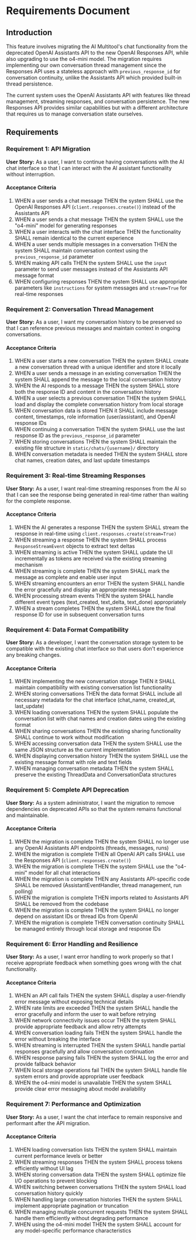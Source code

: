# Requirements Document

## Introduction

This feature involves migrating the AI Multitool's chat functionality from the deprecated OpenAI Assistants API to the new OpenAI Responses API, while also upgrading to use the o4-mini model. The migration requires implementing our own conversation thread management since the Responses API uses a stateless approach with `previous_response_id` for conversation continuity, unlike the Assistants API which provided built-in thread persistence.

The current system uses the OpenAI Assistants API with features like thread management, streaming responses, and conversation persistence. The new Responses API provides similar capabilities but with a different architecture that requires us to manage conversation state ourselves.

## Requirements

### Requirement 1: API Migration

**User Story:** As a user, I want to continue having conversations with the AI chat interface so that I can interact with the AI assistant functionality without interruption.

#### Acceptance Criteria

1. WHEN a user sends a chat message THEN the system SHALL use the OpenAI Responses API (`client.responses.create()`) instead of the Assistants API
2. WHEN a user sends a chat message THEN the system SHALL use the "o4-mini" model for generating responses
3. WHEN a user interacts with the chat interface THEN the functionality SHALL remain identical to the current experience
4. WHEN a user sends multiple messages in a conversation THEN the system SHALL maintain conversation context using the `previous_response_id` parameter
5. WHEN making API calls THEN the system SHALL use the `input` parameter to send user messages instead of the Assistants API message format
6. WHEN configuring responses THEN the system SHALL use appropriate parameters like `instructions` for system messages and `stream=True` for real-time responses

### Requirement 2: Conversation Thread Management

**User Story:** As a user, I want my conversation history to be preserved so that I can reference previous messages and maintain context in ongoing conversations.

#### Acceptance Criteria

1. WHEN a user starts a new conversation THEN the system SHALL create a new conversation thread with a unique identifier and store it locally
2. WHEN a user sends a message in an existing conversation THEN the system SHALL append the message to the local conversation history
3. WHEN the AI responds to a message THEN the system SHALL store both the response ID and content in the conversation history
4. WHEN a user selects a previous conversation THEN the system SHALL load and display the complete conversation history from local storage
5. WHEN conversation data is stored THEN it SHALL include message content, timestamps, role information (user/assistant), and OpenAI response IDs
6. WHEN continuing a conversation THEN the system SHALL use the last response ID as the `previous_response_id` parameter
7. WHEN storing conversations THEN the system SHALL maintain the existing file structure in `static/chats/{username}/` directory
8. WHEN conversation metadata is needed THEN the system SHALL store chat names, creation dates, and last update timestamps

### Requirement 3: Real-time Streaming Responses

**User Story:** As a user, I want real-time streaming responses from the AI so that I can see the response being generated in real-time rather than waiting for the complete response.

#### Acceptance Criteria

1. WHEN the AI generates a response THEN the system SHALL stream the response in real-time using `client.responses.create(stream=True)`
2. WHEN streaming a response THEN the system SHALL process `ResponseStreamEvent` objects to extract text deltas
3. WHEN streaming is active THEN the system SHALL update the UI incrementally as tokens are received via the existing streaming mechanism
4. WHEN streaming is complete THEN the system SHALL mark the message as complete and enable user input
5. WHEN streaming encounters an error THEN the system SHALL handle the error gracefully and display an appropriate message
6. WHEN processing stream events THEN the system SHALL handle different event types (text_created, text_delta, text_done) appropriately
7. WHEN a stream completes THEN the system SHALL store the final response ID for use in subsequent conversation turns

### Requirement 4: Data Format Compatibility

**User Story:** As a developer, I want the conversation storage system to be compatible with the existing chat interface so that users don't experience any breaking changes.

#### Acceptance Criteria

1. WHEN implementing the new conversation storage THEN it SHALL maintain compatibility with existing conversation list functionality
2. WHEN storing conversations THEN the data format SHALL include all necessary metadata for the chat interface (chat_name, created_at, last_update)
3. WHEN loading conversations THEN the system SHALL populate the conversation list with chat names and creation dates using the existing format
4. WHEN sharing conversations THEN the existing sharing functionality SHALL continue to work without modification
5. WHEN accessing conversation data THEN the system SHALL use the same JSON structure as the current implementation
6. WHEN displaying conversation history THEN the system SHALL use the existing message format with role and text fields
7. WHEN managing conversation metadata THEN the system SHALL preserve the existing ThreadData and ConversationData structures

### Requirement 5: Complete API Deprecation

**User Story:** As a system administrator, I want the migration to remove dependencies on deprecated APIs so that the system remains functional and maintainable.

#### Acceptance Criteria

1. WHEN the migration is complete THEN the system SHALL no longer use any OpenAI Assistants API endpoints (threads, messages, runs)
2. WHEN the migration is complete THEN all OpenAI API calls SHALL use the Responses API (`client.responses.create()`)
3. WHEN the migration is complete THEN the system SHALL use the "o4-mini" model for all chat interactions
4. WHEN the migration is complete THEN any Assistants API-specific code SHALL be removed (AssistantEventHandler, thread management, run polling)
5. WHEN the migration is complete THEN imports related to Assistants API SHALL be removed from the codebase
6. WHEN the migration is complete THEN the system SHALL no longer depend on assistant IDs or thread IDs from OpenAI
7. WHEN the migration is complete THEN conversation continuity SHALL be managed entirely through local storage and response IDs

### Requirement 6: Error Handling and Resilience

**User Story:** As a user, I want error handling to work properly so that I receive appropriate feedback when something goes wrong with the chat functionality.

#### Acceptance Criteria

1. WHEN an API call fails THEN the system SHALL display a user-friendly error message without exposing technical details
2. WHEN rate limits are exceeded THEN the system SHALL handle the error gracefully and inform the user to wait before retrying
3. WHEN network connectivity issues occur THEN the system SHALL provide appropriate feedback and allow retry attempts
4. WHEN conversation loading fails THEN the system SHALL handle the error without breaking the interface
5. WHEN streaming is interrupted THEN the system SHALL handle partial responses gracefully and allow conversation continuation
6. WHEN response parsing fails THEN the system SHALL log the error and provide fallback behavior
7. WHEN local storage operations fail THEN the system SHALL handle file system errors and provide appropriate user feedback
8. WHEN the o4-mini model is unavailable THEN the system SHALL provide clear error messaging about model availability

### Requirement 7: Performance and Optimization

**User Story:** As a user, I want the chat interface to remain responsive and performant after the API migration.

#### Acceptance Criteria

1. WHEN loading conversation lists THEN the system SHALL maintain current performance levels or better
2. WHEN streaming responses THEN the system SHALL process tokens efficiently without UI lag
3. WHEN storing conversation data THEN the system SHALL optimize file I/O operations to prevent blocking
4. WHEN switching between conversations THEN the system SHALL load conversation history quickly
5. WHEN handling large conversation histories THEN the system SHALL implement appropriate pagination or truncation
6. WHEN managing multiple concurrent requests THEN the system SHALL handle them efficiently without degrading performance
7. WHEN using the o4-mini model THEN the system SHALL account for any model-specific performance characteristics